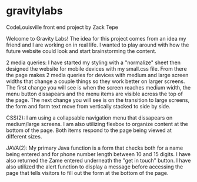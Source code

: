 # gravitylabs
CodeLouisville front end project by Zack Tepe

Welcome to Gravity Labs! The idea for this project comes from an idea my friend and I are working on in real life. 
I wanted to play around with how the future website could look and start brainstorming the content. 

2 media queries:
I have started my styling with a "normalize" sheet then designed the website for mobile devices with my small.css file. 
From there the page makes 2 media queries for devices with medium and large screen widths that change a couple things 
so they work better on larger screens. The first change you will see is when the screen reaches medium width, the menu 
button dissapears and the menu items are visible across the top of the page. The next change you will see is on the 
transition to large screens, the form and form text move from vertically stacked to side by side.
    
CSS(2):
I am using a collapsable navigation menu that dissapears on medium/large screens. I am also utilizing flexbox to organize 
content at the bottom of the page. Both items respond to the page being viewed at different sizes.

JAVA(2):
My primary Java function is a form that checks both for a name being entered and for phone number length between 10 and 15 digits. I have also returned the Zame entered underneath the "get in touch" button. I have also utilized the alert function to display a message before accessing the page that tells visitors to fill out the 
form at the bottom of the page. 
    
